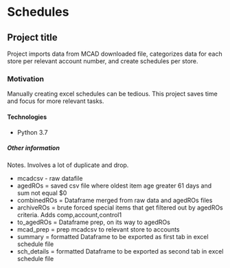 # Schedules

## Project title
Project imports data from MCAD downloaded file, categorizes data for each store per relevant account number, and create schedules per store.

### Motivation
Manually creating excel schedules can be tedious. This project saves time and focus for more relevant tasks.

#### Technologies
  - Python 3.7

##### Other information
Notes. Involves a lot of duplicate and drop. 
  - mcadcsv - raw datafile
  - agedROs = saved csv file where oldest item age greater 61 days and sum not equal $0
  - combinedROs = Dataframe merged from raw data and agedROs files
  - archiveROs = brute forced special items that get filtered out by agedROs criteria. Adds comp,account,control1 
  - to_agedROs = Dataframe prep, on its way to agedROs
  - mcad_prep = prep mcadcsv to relevant store to accounts
  - summary = formatted Dataframe to be exported as first tab in excel schedule file
  - sch_details = formatted Dataframe to be exported as second tab in excel schedule file








